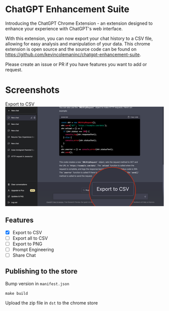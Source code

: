 # ChatGPT Enhancement Suite

Introducing the ChatGPT Chrome Extension - an extension designed to enhance your experience with ChatGPT's web interface.

With this extension, you can now export your chat history to a CSV file, allowing for easy analysis and manipulation of your data. This chrome extension is open source and the source code can be found on https://github.com/kevincolemaninc/chatgpt-enhancement-suite.

Please create an issue or PR if you have features you want to add or request.

# Screenshots
Export to CSV
![full](./media/full.png)

## Features

- [x] Export to CSV
- [ ] Export all to CSV
- [ ] Export to PNG
- [ ] Prompt Engineering
- [ ] Share Chat

## Publishing to the store

Bump version in `manifest.json`

```
make build
```

Upload the zip file in `dst` to the chrome store
